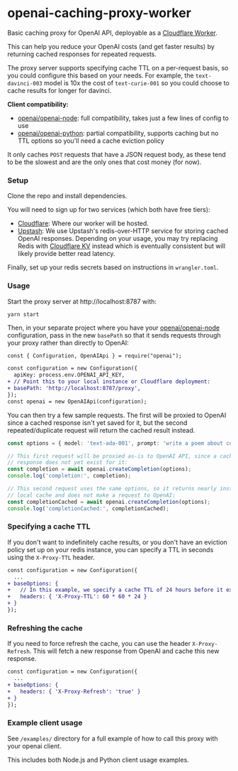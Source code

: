 # openai-caching-proxy-worker

Basic caching proxy for OpenAI API, deployable as a [Cloudflare Worker](https://workers.cloudflare.com/).

This can help you reduce your OpenAI costs (and get faster results) by returning cached responses for repeated requests.

The proxy server supports specifying cache TTL on a per-request basis, so you could configure this based on your needs. For example, the `text-davinci-003` model is 10x the cost of `text-curie-001` so you could choose to cache results for longer for davinci.

**Client compatibility:**

- [openai/openai-node](https://github.com/openai/openai-node): full compatibility, takes just a few lines of config to use
- [openai/openai-python](https://github.com/openai/openai-python): partial compatibility, supports caching but no TTL options so you'll need a cache eviction policy

It only caches `POST` requests that have a JSON request body, as these tend to be the slowest and are the only ones that cost money (for now).

### Setup

Clone the repo and install dependencies.

You will need to sign up for two services (which both have free tiers):

- [Cloudflare](https://www.cloudflare.com): Where our worker will be hosted.
- [Upstash](https://upstash.com): We use Upstash's redis-over-HTTP service for storing cached OpenAI responses. Depending on your usage, you may try replacing Redis with [Cloudflare KV](https://developers.cloudflare.com/workers/runtime-apis/kv/) instead which is eventually consistent but will likely provide better read latency.

Finally, set up your redis secrets based on instructions in `wrangler.toml`.

### Usage

Start the proxy server at http://localhost:8787 with:

```
yarn start
```

Then, in your separate project where you have your [openai/openai-node](https://github.com/openai/openai-node) configuration, pass in the new `basePath` so that it sends requests through your proxy rather than directly to OpenAI:

```diff
const { Configuration, OpenAIApi } = require("openai");

const configuration = new Configuration({
  apiKey: process.env.OPENAI_API_KEY,
+ // Point this to your local instance or Cloudflare deployment:
+ basePath: 'http://localhost:8787/proxy',
});
const openai = new OpenAIApi(configuration);
```

You can then try a few sample requests. The first will be proxied to OpenAI since a cached response isn't yet saved for it, but the second repeated/duplicate request will return the cached result instead.

```ts
const options = { model: 'text-ada-001', prompt: 'write a poem about computers' };

// This first request will be proxied as-is to OpenAI API, since a cached
// response does not yet exist for it:
const completion = await openai.createCompletion(options);
console.log('completion:', completion);

// This second request uses the same options, so it returns nearly instantly from
// local cache and does not make a request to OpenAI:
const completionCached = await openai.createCompletion(options);
console.log('completionCached:', completionCached);
```

### Specifying a cache TTL

If you don't want to indefinitely cache results, or you don't have an eviction policy set up on your redis instance, you can specify a TTL in seconds using the `X-Proxy-TTL` header.

```diff
const configuration = new Configuration({
  ...
+ baseOptions: {
+   // In this example, we specify a cache TTL of 24 hours before it expires:
+   headers: { 'X-Proxy-TTL': 60 * 60 * 24 }
+ }
});
```

### Refreshing the cache

If you need to force refresh the cache, you can use the header `X-Proxy-Refresh`. This will fetch a new response from OpenAI and cache this new response.

```diff
const configuration = new Configuration({
  ...
+ baseOptions: {
+   headers: { 'X-Proxy-Refresh': 'true' }
+ }
});
```

### Example client usage

See `/examples/` directory for a full example of how to call this proxy with your openai client.

This includes both Node.js and Python client usage examples.
